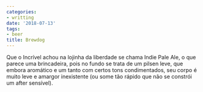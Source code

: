 ```yaml
---
categories:
- writting
date: '2018-07-13'
tags:
- beer
title: Brewdog
---
```


Que o Incrível achou na lojinha da liberdade se chama Indie Pale Ale, o que parece uma brincadeira, pois no fundo se trata de um pilsen leve, que embora aromático e um tanto com certos tons condimentados, seu corpo é muito leve e amargor inexistente (ou some tão rápido que não se constrói um after sensível).